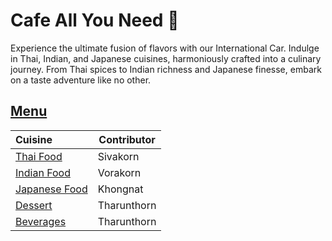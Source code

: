 # Cafe All You Need 🌈
Experience the ultimate fusion of flavors with our International Car. Indulge in Thai, Indian, and Japanese cuisines, harmoniously crafted into a culinary journey. From Thai spices to Indian richness and Japanese finesse, embark on a taste adventure like no other.

## [Menu](menu.md)
| Cuisine                | Contributor |
|:-----------------------|-------------|
|[Thai Food](menu.md#thai) | Sivakorn    |
|[Indian Food](menu.md#indian) | Vorakorn    |
|[Japanese Food](menu.md#japanese) | Khongnat    |
|[Dessert](menu.md#dessert)           | Tharunthorn        |
|[Beverages](menu.md#beverage)           | Tharunthorn        |

